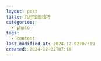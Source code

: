 ```yaml
---
layout: post
title: 几种拍图技巧
categories:
  - photo
tags:
  - content
last_modified_at: 2024-12-02T07:19
created: 2024-12-02T07:18
---
```

